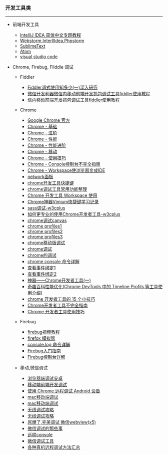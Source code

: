 ### 开发工具类

---

- 前端开发工具

   - [IntelliJ IDEA 简体中文专题教程](https://github.com/judasn/IntelliJ-IDEA-Tutorial)
   - [Webstorm,InterllIdea,Phpstorm](http://note.youdao.com/share/?id=e067fff1bf982796d480446c9eb274c0&type=note#/)
   - [SublimeText](https://github.com/jikeytang/sublime-text)
   - [Atom](https://atom.io/)
   - [visual studio code](https://code.visualstudio.com/b?utm_expid=101350005-21.ckupCbvGQMiML5eJsxWmxw.1&utm_referrer=http%3A%2F%2Fgold.xitu.io%2Fentry%2F56ecd1a75bbb50004c4ccd59)
   
 - Chrome, Firebug, Filddle 调试
 
   - Fiddler
   
     - [Fiddler调式使用知多少(一)深入研究](http://www.cnblogs.com/tugenhua0707/p/4623317.html)
     - [微信开发利器微信内移动前端开发抓包调试工具fiddler使用教程](http://www.cnblogs.com/strick/p/4570006.html)
     - [信内移动前端开发抓包调试工具fiddler使用教程](http://gaoboy.com/article/26.html)
   
   - Chrome
   
     - [Google Chrome 官方](https://developer.chrome.com/devtools)
     - [Chrome - 基础](http://www.cnblogs.com/constantince/p/4565261.html)
     - [Chrome - 进阶](http://www.cnblogs.com/constantince/p/4579121.html)
     - [Chrome - 性能](http://www.cnblogs.com/constantince/p/4585983.html)
     - [Chrome - 性能进阶](http://www.cnblogs.com/constantince/p/4607497.html)
     - [Chrome - 移动](http://www.cnblogs.com/constantince/p/4624241.html)
     - [Chrome - 使用技巧](http://www.cnblogs.com/liyunhua/p/4544738.html)
     - [Chrome - Console控制台不完全指南](http://www.cnblogs.com/Wayou/p/chrome-console-tips-and-tricks.html)
     - [Chrome - Workspace使浏览器变成IDE](http://c7sky.com/chrome-devtools-workspace.html)
     - [network面板](http://www.html-js.com/article/Nothing-blind%202975)
     - [chrome开发工具快捷键](http://anti-code.com/devtools-cheatsheet/)
     - [chrome调试工具常用功能整理](http://www.html-js.com/article/2327)
     - [Chrome 开发工具 Workspace 使用](http://www.iinterest.net/2014/05/09/chrome-dev-tool-workspace/)
     - [Chrome神器Vimium快捷键学习记录](http://www.cppblog.com/deercoder/archive/2011/10/22/158886.html)
     - [sass调试-w3cplus](http://www.w3cplus.com/sassguide/debug.html)
     - [如何更专业的使用Chrome开发者工具-w3cplus](http://www.w3cplus.com/tools/how-to-use-chrome-devtools-like-a-pro.html)
     - [chrome调试canvas](http://sentsin.com/web/253.html)
     - [chrome profiles1](https://developer.chrome.com/devtools/index)
     - [chrome profiles2](http://h5dev.uc.cn/article-25-1.html)
     - [chrome profiles3](http://www.oschina.net/translate/performance-optimisation-with-timeline-profiles)
     - [chrome移动版调试](https://developer.chrome.com/devtools/docs/mobile-emulation)
     - [chrome调试](http://ued.taobao.org/blog/2012/06/debug-with-chrome-dev-tool/)
     - [chrome的调试](http://www.cnblogs.com/QLeelulu/archive/2011/08/28/2156402.html)
     - [chrome console 命令详解](https://developer.chrome.com/devtools/docs/commandline-api)
     - [查看事件绑定1](http://www.cnblogs.com/leonkao/p/3809655.html)
     - [查看事件绑定2](http://www.cnblogs.com/xiaoyao2011/p/3447421.html)
     - [神器——Chrome开发者工具(一)](http://segmentfault.com/a/1190000000683599)
     - [奇趣百科性能优化(Chrome DevTools 中的 Timeline Profils 等工具使用介绍)](https://xinranliu.me/2015-05-22-qiqu-performance/)
     - [chrome 开发者工具的 15 个小技巧](http://frontenddev.org/link/15-tips-of-chrome-developer-tools.html)
     - [Chrome开发者工具不完全指南](http://1ke.co/course/361)
     - [Chrome 开发者工具使用技巧](http://segmentfault.com/a/1190000003882567)
    
   - Firebug

     - [firebug视频教程](http://www.imooc.com/learn/137)
     - [firefox 模拟器](https://developer.mozilla.org/zh-CN/docs/Tools/WebIDE)
     - [console.log 命令详解](http://www.cnblogs.com/ctriphire/p/4116207.html)
     - [Firebug入门指南](http://www.ruanyifeng.com/blog/2008/06/firebug_tutorial.html)
     - [Firebug控制台详解](http://www.ruanyifeng.com/blog/2011/03/firebug_console_tutorial.html)

   - 移动,微信调试
   
     - [浏览器端调试安卓](https://openstf.github.io/)
     - [移动端前端开发调试](http://yujiangshui.com/multidevice-frontend-debug/)
     - [使用 Chrome 远程调试 Android 设备](https://github.com/yujiangshui/CN-Chrome-DevTools/blob/remote-debugging/md/Use-Tools/remote-debugging.md)
     - [mac移动端调试](http://plus.uc.cn/document/webapp/doc5.html)
     - [mac移动端调试](http://www.mihtool.com/)
     - [无线调试攻略](http://thx.github.io/mobile/debugging-in-mobile/)
     - [无线调试攻略](http://yanhaijing.com/mobile/2014/12/17/web-debug-for-mobile/)
     - [屌爆了,完美调试 微信webview(x5)](http://www.jianshu.com/p/ccf124f1f74b)
     - [微信调试的那些事](http://liyaodong.com/2015/07/06/%E5%BE%AE%E4%BF%A1%E8%B0%83%E8%AF%95%E7%9A%84%E9%82%A3%E4%BA%9B%E4%BA%8B/)
     - [远程console](http://jsconsole.com/)
     - [微信调试工具](http://blog.qqbrowser.cc/)
     - [各种真机远程调试方法汇总](https://github.com/jieyou/remote_inspect_web_on_real_device)
